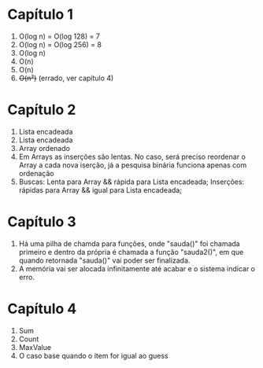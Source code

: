 # Capítulo 1
1. O(log n) = O(log 128) = 7
2. O(log n) = O(log 256) = 8 
3. O(log n)
4. O(n) 
5. O(n)
6. ~~O(n²)~~ (errado, ver capítulo 4)

# Capítulo 2
1. Lista encadeada
2. Lista encadeada
3. Array ordenado
4. Em Arrays as inserções são lentas. No caso, será preciso reordenar o Array a cada nova iserção, já a pesquisa binária funciona apenas com ordenação
5. Buscas: Lenta para Array && rápida para Lista encadeada; Inserções: rápidas para Array && igual para Lista encadeada;

# Capítulo 3
1. Há uma pilha de chamda para funções, onde "sauda()" foi chamada primeiro e dentro da própria é chamada a função "sauda2()", em que quando retornada "sauda()" vai poder ser finalizada.
2. A memória vai ser alocada infinitamente até acabar e o sistema indicar o erro.

# Capítulo 4
1. Sum
2. Count
3. MaxValue
4. O caso base quando o item for igual ao guess